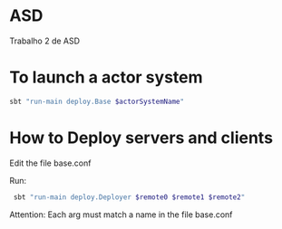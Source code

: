 # ASD
Trabalho 2 de ASD

# To launch a actor system
```bash
sbt "run-main deploy.Base $actorSystemName"
```
# How to Deploy servers and clients

Edit the file base.conf

Run:
```bash
 sbt "run-main deploy.Deployer $remote0 $remote1 $remote2"
```
Attention: Each arg must match a name in the file base.conf
